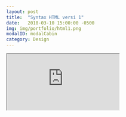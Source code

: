 ```yaml
---
layout: post
title:  "Syntax HTML versi 1"
date:   2018-03-10 15:00:00 -0500
img: img/portfolio/html1.png
modalID: modalCabin
category: Design
---
```


<iframe src="https://docs.google.com/viewerng/viewer?url=https://docs.google.com/viewer?url=https://raw.githubusercontent.com/degoes-consulting/lambdaconf-2015/master/speakers/jdegoes/intro-purescript/presentation.pdf&hl=bn&embedded=true">
</iframe>

[flat-icons-link]: https://sellfy.com/p/8Q9P/jV3VZ/
